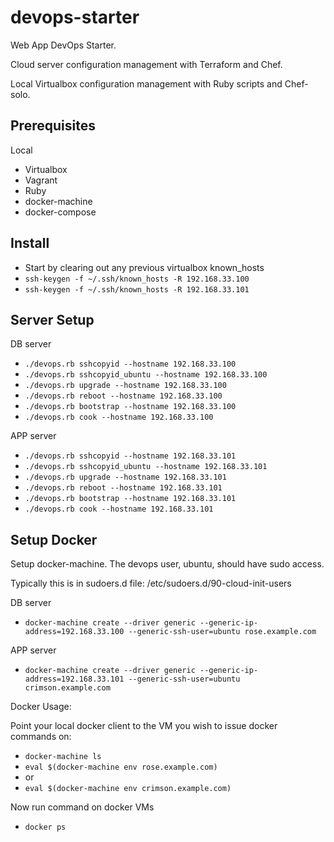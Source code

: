 # devops-starter

Web App DevOps Starter.

Cloud server configuration management with Terraform and Chef.

Local Virtualbox configuration management with Ruby scripts and Chef-solo.

## Prerequisites

Local

- Virtualbox
- Vagrant
- Ruby
- docker-machine
- docker-compose

## Install

- Start by clearing out any previous virtualbox known_hosts
- `ssh-keygen -f ~/.ssh/known_hosts -R 192.168.33.100`
- `ssh-keygen -f ~/.ssh/known_hosts -R 192.168.33.101`

## Server Setup

DB server

- `./devops.rb sshcopyid --hostname 192.168.33.100`
- `./devops.rb sshcopyid_ubuntu --hostname 192.168.33.100`
- `./devops.rb upgrade --hostname 192.168.33.100`
- `./devops.rb reboot --hostname 192.168.33.100`
- `./devops.rb bootstrap --hostname 192.168.33.100`
- `./devops.rb cook --hostname 192.168.33.100`

APP server

- `./devops.rb sshcopyid --hostname 192.168.33.101`
- `./devops.rb sshcopyid_ubuntu --hostname 192.168.33.101`
- `./devops.rb upgrade --hostname 192.168.33.101`
- `./devops.rb reboot --hostname 192.168.33.101`
- `./devops.rb bootstrap --hostname 192.168.33.101`
- `./devops.rb cook --hostname 192.168.33.101`

## Setup Docker

Setup docker-machine. The devops user, ubuntu, should have sudo access.

Typically this is in sudoers.d file: /etc/sudoers.d/90-cloud-init-users

DB server

- `docker-machine create --driver generic --generic-ip-address=192.168.33.100 --generic-ssh-user=ubuntu rose.example.com`

APP server

- `docker-machine create --driver generic --generic-ip-address=192.168.33.101 --generic-ssh-user=ubuntu crimson.example.com`

Docker Usage:

Point your local docker client to the VM you wish to issue docker commands on:

- `docker-machine ls`
- `eval $(docker-machine env rose.example.com)`
- or
- `eval $(docker-machine env crimson.example.com)`

Now run command on docker VMs

- `docker ps`
